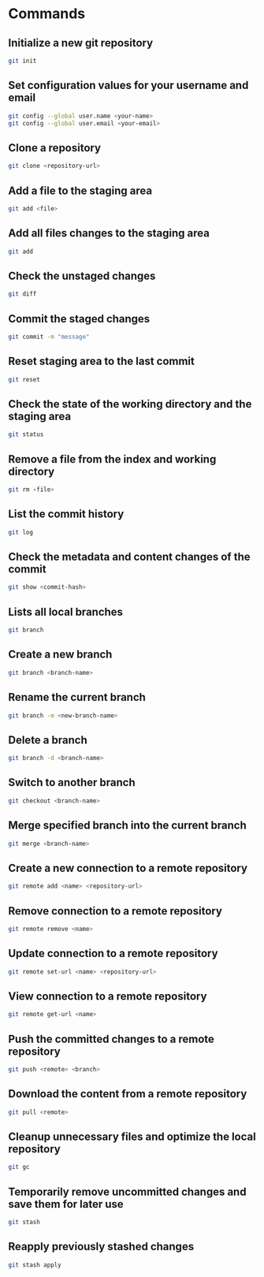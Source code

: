 # Commands

## Initialize a new git repository

``` bash
git init
```

## Set configuration values for your username and email

``` bash
git config --global user.name <your-name>
git config --global user.email <your-email>
```

## Clone a repository

``` bash
git clone <repository-url>
```

## Add a file to the staging area

``` bash
git add <file>
```

## Add all files changes to the staging area

``` bash
git add
```

## Check the unstaged changes

``` bash
git diff
```

## Commit the staged changes

``` bash
git commit -m "message"
```

## Reset staging area to the last commit

``` bash
git reset
```

## Check the state of the working directory and the staging area

``` bash
git status
```

## Remove a file from the index and working directory

``` bash
git rm ‹file>
```

## List the commit history

``` bash
git log
```

## Check the metadata and content changes of the commit

``` bash
git show <commit-hash>
```

## Lists all local branches

``` bash
git branch
```

## Create a new branch

``` bash
git branch <branch-name>
```

## Rename the current branch

``` bash
git branch -m <new-branch-name>
```

## Delete a branch

``` bash
git branch -d <branch-name>
```

## Switch to another branch

``` bash
git checkout <branch-name>
```

## Merge specified branch into the current branch

``` bash
git merge <branch-name>
```

## Create a new connection to a remote repository

``` bash
git remote add <name> <repository-url>
```

## Remove connection to a remote repository

``` bash
git remote remove <name>
```

## Update connection to a remote repository

``` bash
git remote set-url <name> <repository-url>
```

## View connection to a remote repository

``` bash
git remote get-url <name>
```

## Push the committed changes to a remote repository

``` bash
git push <remote> <branch>
```

## Download the content from a remote repository

``` bash
git pull <remote>
```

## Cleanup unnecessary files and optimize the local repository

``` bash
git gc
```

## Temporarily remove uncommitted changes and save them for later use

``` bash
git stash
```

## Reapply previously stashed changes

``` bash
git stash apply
```

